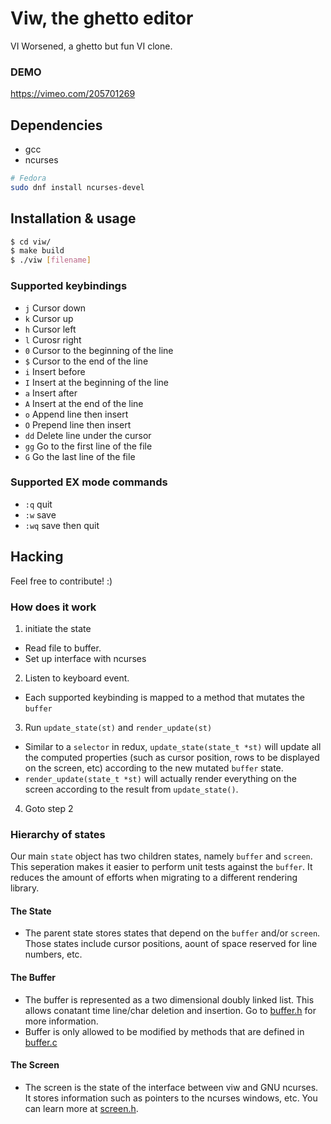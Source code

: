 # Viw, the ghetto editor

VI Worsened, a ghetto but fun VI clone.

### DEMO
https://vimeo.com/205701269

## Dependencies
* gcc
* ncurses

```bash
# Fedora
sudo dnf install ncurses-devel
```

## Installation & usage
```bash
$ cd viw/
$ make build
$ ./viw [filename]
```

### Supported keybindings

- `j` Cursor down
- `k` Cursor up
- `h` Cursor left
- `l` Curosr right
- `0` Cursor to the beginning of the line
- `$` Cursor to the end of the line
- `i` Insert before
- `I` Insert at the beginning of the line
- `a` Insert after
- `A` Insert at the end of the line
- `o` Append line then insert
- `O` Prepend line then insert
- `dd` Delete line under the cursor
- `gg` Go to the first line of the file
- `G` Go the last line of the file

### Supported EX mode commands
- `:q` quit
- `:w` save
- `:wq` save then quit

## Hacking

Feel free to contribute! :)

### How does it work

1. initiate the state
  - Read file to buffer.
  - Set up interface with ncurses
2. Listen to keyboard event.
  - Each supported keybinding is mapped to a method that mutates the `buffer`
3. Run `update_state(st)` and `render_update(st)`
  - Similar to a `selector` in redux, `update_state(state_t *st)` will update all the
    computed properties (such as cursor position, rows to be displayed on the screen, etc)
    according to the new mutated `buffer` state.
  - `render_update(state_t *st)` will actually render everything on the screen according to
    the result from `update_state()`.
4. Goto step 2

### Hierarchy of states

Our main `state` object has two children states, namely `buffer` and `screen`. This seperation
makes it easier to perform unit tests against the `buffer`. It reduces the amount of efforts
when migrating to a different rendering library.

#### The State

* The parent state stores states that depend on the `buffer` and/or `screen`. Those states
  include cursor positions, aount of space reserved for line numbers, etc. 

#### The Buffer

* The buffer is represented as a two dimensional doubly linked list. This
  allows conatant time line/char deletion and insertion. Go to [buffer.h](/src/buffer.h)
  for more information.
* Buffer is only allowed to be modified by methods that are defined in [buffer.c](/src/buffer.c)
  
#### The Screen

* The screen is the state of the interface between viw and GNU ncurses. It stores information
  such as pointers to the ncurses windows, etc. You can learn more at [screen.h](/src/screen.h).
